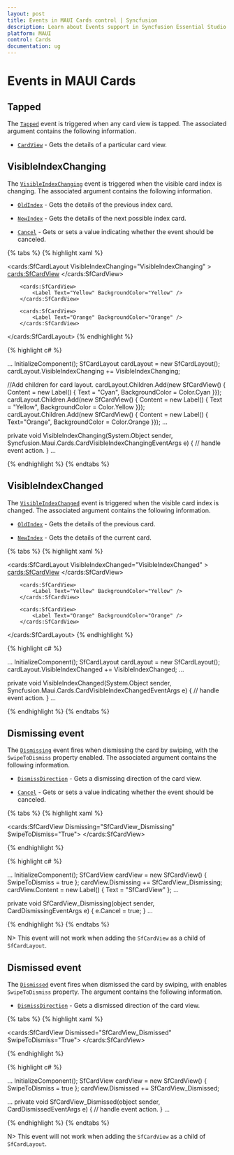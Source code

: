 ```yaml
---
layout: post
title: Events in MAUI Cards control | Syncfusion
description: Learn about Events support in Syncfusion Essential Studio MAUI Cards control, its elements, and more.
platform: MAUI
control: Cards
documentation: ug
---
```


# Events in MAUI Cards

## Tapped

The [`Tapped`]() event is triggered when any card view is tapped. The associated argument contains the following information.

* [`CardView`]() - Gets the details of a particular card view.

## VisibleIndexChanging

The [`VisibleIndexChanging`]()  event is triggered when the visible card index is changing. The associated argument contains the following information.

* [`OldIndex`]() - Gets the details of the previous index card.

* [`NewIndex`]() - Gets the details of the next possible index card.

* [`Cancel`]() - Gets or sets a value indicating whether the event should be canceled.

{% tabs %}
{% highlight xaml %}

<cards:SfCardLayout VisibleIndexChanging="VisibleIndexChanging" >
		<cards:SfCardView>
			<Label Text="Cyan" BackgroundColor="Cyan" />
		</cards:SfCardView>

		<cards:SfCardView>
			<Label Text="Yellow" BackgroundColor="Yellow" />
		</cards:SfCardView>

		<cards:SfCardView>
			<Label Text="Orange" BackgroundColor="Orange" />
		</cards:SfCardView>
</cards:SfCardLayout>
{% endhighlight %}

{% highlight c# %}

...
InitializeComponent();
SfCardLayout cardLayout = new SfCardLayout();
cardLayout.VisibleIndexChanging += VisibleIndexChanging;

//Add children for card layout. 
cardLayout.Children.Add(new SfCardView() { Content = new Label() { Text = "Cyan", BackgroundColor = Color.Cyan }});
cardLayout.Children.Add(new SfCardView() { Content = new Label() { Text = "Yellow", BackgroundColor = Color.Yellow }});
cardLayout.Children.Add(new SfCardView() { Content = new Label() { Text="Orange", BackgroundColor = Color.Orange }});
...

private void VisibleIndexChanging(System.Object sender, Syncfusion.Maui.Cards.CardVisibleIndexChangingEventArgs e)
{
// handle event action.
}
...


{% endhighlight %}
{% endtabs %}

## VisibleIndexChanged

The [`VisibleIndexChanged`]() event is triggered when the visible card index is changed. The associated argument contains the following information.

* [`OldIndex`]() - Gets the details of the previous card.

* [`NewIndex`]() - Gets the details of the current card.

{% tabs %}
{% highlight xaml %}

<cards:SfCardLayout VisibleIndexChanged="VisibleIndexChanged" >
		<cards:SfCardView>
			<Label Text="Cyan" BackgroundColor="Cyan" />
		</cards:SfCardView>

		<cards:SfCardView>
			<Label Text="Yellow" BackgroundColor="Yellow" />
		</cards:SfCardView>

		<cards:SfCardView>
			<Label Text="Orange" BackgroundColor="Orange" />
		</cards:SfCardView>
</cards:SfCardLayout>
{% endhighlight %}

{% highlight c# %}

...
InitializeComponent();
SfCardLayout cardLayout = new SfCardLayout();
cardLayout.VisibleIndexChanged += VisibleIndexChanged;
...

private void VisibleIndexChanged(System.Object sender, Syncfusion.Maui.Cards.CardVisibleIndexChangedEventArgs e)
{
// handle event action.
}
...


{% endhighlight %}
{% endtabs %}

## Dismissing event

The [`Dismissing`]() event fires when dismissing the card by swiping, with the `SwipeToDismiss` property enabled. The associated argument contains the following information.

* [`DismissDirection`]() - Gets a dismissing direction of the card view.

* [`Cancel`]() - Gets or sets a value indicating whether the event should be canceled.

{% tabs %}
{% highlight xaml %}

<cards:SfCardView Dismissing="SfCardView_Dismissing" SwipeToDismiss="True">
    <Label Text="SfCardView" />
</cards:SfCardView>

{% endhighlight %}

{% highlight c# %}

...
InitializeComponent();
SfCardView cardView = new SfCardView() { SwipeToDismiss = true };
cardView.Dismissing += SfCardView_Dismissing;
cardView.Content = new Label() { Text = "SfCardView" };
...

private void SfCardView_Dismissing(object sender, CardDismissingEventArgs e)
{
    e.Cancel = true;
}
...

{% endhighlight %}
{% endtabs %}

N> This event will not work when adding the `SfCardView` as a child of `SfCardLayout`.

## Dismissed event

The [`Dismissed`]() event fires when dismissed the card by swiping, with enables `SwipeToDismiss` property. The argument contains the following information.

* [`DismissDirection`]() - Gets a dismissed direction of the card view.

{% tabs %}
{% highlight xaml %}

 <cards:SfCardView Dismissed="SfCardView_Dismissed" SwipeToDismiss="True">
    <Label Text="SfCardView" />
</cards:SfCardView>

{% endhighlight %}

{% highlight c# %}

...
InitializeComponent();
SfCardView cardView = new SfCardView() { SwipeToDismiss = true };
cardView.Dismissed += SfCardView_Dismissed;

...
private void SfCardView_Dismissed(object sender, CardDismissedEventArgs e)
{
   // handle event action.
}
...

{% endhighlight %}
{% endtabs %}

N> This event will not work when adding the `SfCardView` as a child of `SfCardLayout`.
